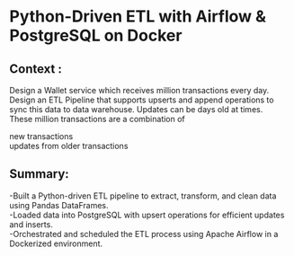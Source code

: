 # Python-Driven ETL with Airflow & PostgreSQL on Docker


## Context :
Design a Wallet service which receives million transactions every day.  
Design an ETL Pipeline that supports upserts and append operations to sync this data to data warehouse.
Updates can be days old at times.   
These million transactions are a combination of  

new transactions  
updates from older transactions  

## Summary:  
-Built a Python-driven ETL pipeline to extract, transform, and clean data using Pandas DataFrames.  
-Loaded data into PostgreSQL with upsert operations for efficient updates and inserts.  
-Orchestrated and scheduled the ETL process using Apache Airflow in a Dockerized environment.  
